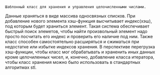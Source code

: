 	Шаблонный класс для хранения и управления целочисленными числами.
Данные храняться в виде массива односвязных списков. При добавление нового элемента хэш-функция высчитывает
индекс(хэш), под которым будет храниться элемент. Такая система обеспечивает быстрый поиск элеметов, чтобы найти
произвольный элемент надо просто посчитать его индекс и проверить его наличие под ним. Также класс способен 
самостоятельно расширяться и сжиматься при недостатке или избытке индексов хранения. В перспективе
перегрузка хэш-функции, чтобы класс мог обрабатывать и храненить иных данных кроме целочиленных чисел, и, конечно,
добавление класса итератора, чтобы класс хранения можно было использовать в стандартных алгоритмах stl.